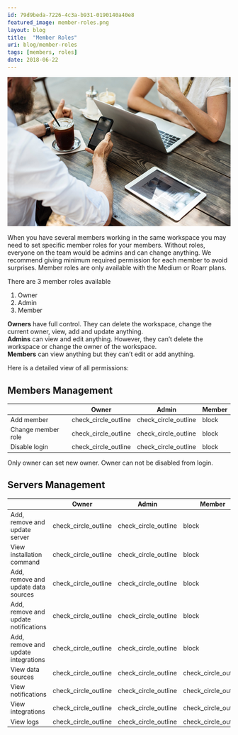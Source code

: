 ```yaml
---
id: 79d9beda-7226-4c3a-b931-0190140a40e8
featured_image: member-roles.png
layout: blog
title:  "Member Roles"
uri: blog/member-roles
tags: [members, roles]
date: 2018-06-22
---
```


![Member roles](../assets/img/blog/member-roles.png)


When you have several members working in the same workspace you may need to set specific member roles for your members. Without roles, everyone on the team would be admins and can change anything. We recommend giving minimum required permission for each member to avoid surprises. Member roles are only available with the Medium or Roarr plans.

<!--more-->

There are 3 member roles available

1.  Owner
2.  Admin
3.  Member

**Owners** have full control. They can delete the workspace, change the current owner, view, add and update anything.  
**Admins** can view and edit anything. However, they can’t delete the workspace or change the owner of the workspace.  
**Members** can view anything but they can’t edit or add anything.

Here is a detailed view of all permissions:


Members Management
----------------

|    |Owner|Admin|Member
|----|----|-----|----|
|Add member|<icon color='green'>check_circle_outline</icon>|<icon color='green'>check_circle_outline</icon>|<icon color='red'>block</icon>|
|Change member role|<icon color='green'>check_circle_outline</icon>|<icon color='green'>check_circle_outline</icon>|<icon color='red'>block</icon>|
|Disable login|<icon color='green'>check_circle_outline</icon>|<icon color='green'>check_circle_outline</icon>|<icon color='red'>block</icon>|

<info>Only owner can set new owner. Owner can not be disabled from login.</info>


Servers Management
----------------

|    |Owner|Admin|Member
|----|----|-----|----|
|Add, remove and update server|<icon color='green'>check_circle_outline</icon>|<icon color='green'>check_circle_outline</icon>|<icon color='red'>block</icon>|
|View installation command|<icon color='green'>check_circle_outline</icon>|<icon color='green'>check_circle_outline</icon>|<icon color='red'>block</icon>|
|Add, remove and update data sources|<icon color='green'>check_circle_outline</icon>|<icon color='green'>check_circle_outline</icon>|<icon color='red'>block</icon>|
|Add, remove and update notifications|<icon color='green'>check_circle_outline</icon>|<icon color='green'>check_circle_outline</icon>|<icon color='red'>block</icon>|
|Add, remove and update integrations|<icon color='green'>check_circle_outline</icon>|<icon color='green'>check_circle_outline</icon>|<icon color='red'>block</icon>|
|View data sources|<icon color='green'>check_circle_outline</icon>|<icon color='green'>check_circle_outline</icon>|<icon color='green'>check_circle_outline</icon>|
|View notifications|<icon color='green'>check_circle_outline</icon>|<icon color='green'>check_circle_outline</icon>|<icon color='green'>check_circle_outline</icon>|
|View integrations|<icon color='green'>check_circle_outline</icon>|<icon color='green'>check_circle_outline</icon>|<icon color='green'>check_circle_outline</icon>|
|View logs|<icon color='green'>check_circle_outline</icon>|<icon color='green'>check_circle_outline</icon>|<icon color='green'>check_circle_outline</icon>|

